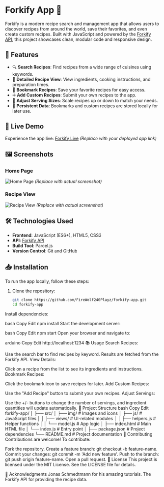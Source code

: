 # Forkify App 🍴

Forkify is a modern recipe search and management app that allows users to discover recipes from around the world, save their favorites, and even create custom recipes. Built with JavaScript and powered by the [Forkify API](https://forkify-api.herokuapp.com/), this project showcases clean, modular code and responsive design.

## 🌟 Features

- 🔍 **Search Recipes**: Find recipes from a wide range of cuisines using keywords.
- 📖 **Detailed Recipe View**: View ingredients, cooking instructions, and preparation times.
- 📌 **Bookmark Recipes**: Save your favorite recipes for easy access.
- ➕ **Add Custom Recipes**: Submit your own recipes to the app.
- 🍳 **Adjust Serving Sizes**: Scale recipes up or down to match your needs.
- 💾 **Persistent Data**: Bookmarks and custom recipes are stored locally for later use.

## 🚀 Live Demo

Experience the app live: [Forkify Live](https://forkify-example-url.com) *(Replace with your deployed app link)*

## 🖼️ Screenshots

### Home Page
![Home Page](https://via.placeholder.com/800x400) *(Replace with actual screenshot)*

### Recipe View
![Recipe View](https://via.placeholder.com/800x400) *(Replace with actual screenshot)*

## 🛠️ Technologies Used

- **Frontend**: JavaScript (ES6+), HTML5, CSS3
- **API**: [Forkify API](https://forkify-api.herokuapp.com/)
- **Build Tool**: Parcel.js
- **Version Control**: Git and GitHub

## 📥 Installation

To run the app locally, follow these steps:

1. Clone the repository:
   ```bash
   git clone https://github.com/FireWolf240Playz/forkify-app.git
   cd forkify-app

Install dependencies:

bash
Copy
Edit
npm install
Start the development server:

bash
Copy
Edit
npm start
Open your browser and navigate to:

arduino
Copy
Edit
http://localhost:1234
📚 Usage
Search Recipes:

Use the search bar to find recipes by keyword.
Results are fetched from the Forkify API.
View Details:

Click on a recipe from the list to see its ingredients and instructions.
Bookmark Recipes:

Click the bookmark icon to save recipes for later.
Add Custom Recipes:

Use the "Add Recipe" button to submit your own recipes.
Adjust Servings:

Use the +/- buttons to change the number of servings, and ingredient quantities will update automatically.
📂 Project Structure
bash
Copy
Edit
forkify-app/
│
├── src/
│   ├── img/                  # Images and icons
│   ├── js/                   # JavaScript files
│   │   ├── views/            # UI-related modules
│   │   ├── helpers.js        # Helper functions
│   │   └── model.js          # App logic
│   ├── index.html            # Main HTML file
│   └── index.js              # Entry point
│
├── package.json              # Project dependencies
└── README.md                 # Project documentation
🤝 Contributing
Contributions are welcome! To contribute:

Fork the repository.
Create a feature branch: git checkout -b feature-name.
Commit your changes: git commit -m 'Add new feature'.
Push to the branch: git push origin feature-name.
Open a pull request.
📜 License
This project is licensed under the MIT License. See the LICENSE file for details.

🙏 Acknowledgments
Jonas Schmedtmann for his amazing tutorials.
The Forkify API for providing the recipe data.
